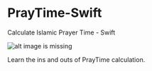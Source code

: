 # PrayTime-Swift
Calculate Islamic Prayer Time - Swift

![alt image is missing](http://res.cloudinary.com/atifcloud/image/upload/c_scale,h_680,w_320/v1536128489/2_csrvy8.png)

Learn the ins and outs of PrayTime calculation.
